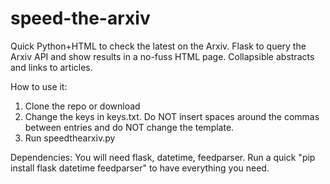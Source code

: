 # speed-the-arxiv
Quick Python+HTML to check the latest on the Arxiv. Flask to query the Arxiv API and show results in a no-fuss HTML page. Collapsible abstracts and links to articles.

How to use it:
1. Clone the repo or download
2. Change the keys in keys.txt. Do NOT insert spaces around the commas between entries and do NOT change the template.
3. Run speedthearxiv.py

Dependencies:
You will need flask, datetime, feedparser. Run a quick "pip install flask datetime feedparser" to have everything you need.
